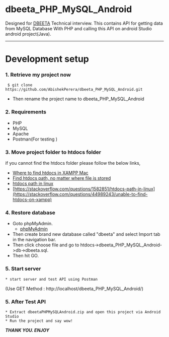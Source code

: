 # dbeeta_PHP_MySQL_Android


Designed for [DBEETA](https://www.dbeeta.it/) Technical interview.
This contains API for getting data from MySQL Database With PHP and calling this API on android Studio android project(Java).

---


# Development setup

### 1. Retrieve my project now

```git
 $ git clone https://github.com/AbishekPerera/dbeeta_PHP_MySQL_Android.git
```

   * Then rename the project name to dbeeta_PHP_MySQL_Android


### 2. Requirements

   * PHP
   * MySQL
   * Apache
   * Postman(For testing ) 
    

### 3. Move project folder to htdocs folder

   if you cannot find the htdocs folder please follow the below links,

  * [Where to find htdocs in XAMPP Mac](https://stackoverflow.com/questions/45518021/where-to-find-htdocs-in-xampp-mac)
  * [Find htdocs path, no matter where file is stored](https://stackoverflow.com/questions/5536730/find-htdocs-path-no-matter-where-file-is-stored)
  * [htdocs path in linux](https://stackoverflow.com/questions/1582851/htdocs-path-in-linux)
  * [https://stackoverflow.com/questions/1582851/htdocs-path-in-linux](https://stackoverflow.com/questions/44989243/unable-to-find-htdocs-on-xampp)

### 4. Restore database

   * Goto phpMyAdmin.
       * [phpMyAdmin](http://localhost/phpmyadmin/index.php)
   * Then create brand new database called "dbeeta" and select Import tab in the navigation bar.
   * Then click choose file and go to htdocs->dbeeta_PHP_MySQL_Android->db->dbeeta.sql.
   * Then hit GO.
   

 ### 5. Start server

    * start server and test API using Postman
   (Use GET Method :  http://localhost/dbeeta_PHP_MySQL_Android/)
    
 ### 5. After Test API
 
    * Extract dbeetaPHPMySQLAndroid.zip and open this project via Android Studio
    * Run the project and say wow!
 


***THANK YOU. ENJOY***


